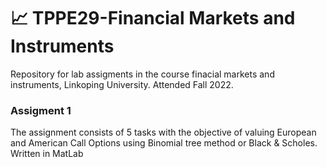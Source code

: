 # 📈 TPPE29-Financial Markets and Instruments

Repository for lab assigments in the course finacial markets and instruments, Linkoping University. Attended Fall 2022.

### Assigment 1
The assignment consists of 5 tasks with the objective of valuing European and American Call Options using Binomial tree method or Black & Scholes. Written in MatLab
